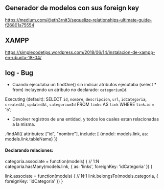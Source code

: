 ## Generador de modelos con sus foreign key

https://medium.com/@eth3rnit3/sequelize-relationships-ultimate-guide-f26801a75554

## XAMPP

https://simplecodetips.wordpress.com/2018/06/14/instalacion-de-xampp-en-ubuntu-18-04/

## log - Bug

- Cuando ejecutaba un findOne() sin indicar atributos ejecutaba (select * from) incluyendo un atributo no declarado: `categoriumId`. 

Executing (default): SELECT `id`, `nombre`, `descripcion`, `url`, `idCategoria`, `createdAt`, `updatedAt`, `categoriumId` FROM `links` AS `link` WHERE `link`.`id` = '5';


- Devolver registros de una entidad, y todos los cuales estan relacionadas a la misma.

.findAll({
        attributes: ["id", "nombre"],
        include: [
            {model: models.link, as: models.link.tableName}
	})

#### Declarando relaciones:

categoria.associate = function(models) {
    // 1:N
     categoria.hasMany(models.link, {
       as: 'links',
       foreignKey: 'idCategoria'
      })
  }

link.associate = function(models) {
    // N:1
    link.belongsTo(models.categoria, {
      foreignKey: 'idCategoria'
    })
  }
